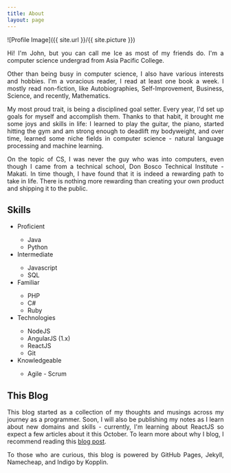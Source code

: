 ```yaml
---
title: About
layout: page
---
```

![Profile Image]({{ site.url }}/{{ site.picture }})


<p align="justify">Hi! I'm John, but you can call me Ice as most of my friends do. I'm a computer science undergrad from Asia Pacific College.</p>

<p align="justify">Other than being busy in computer science, I also have various interests and hobbies. I'm a voracious reader, I read at least one book a week. I mostly read non-fiction, like Autobiographies, Self-Improvement, Business, Science, and recently, Mathematics.</p>

<p align="justify">My most proud trait, is being a disciplined goal setter. Every year, I'd set up goals for myself and accomplish them. Thanks to that habit, it brought me some joys and skills in life: I learned to play the guitar, the piano, started hitting the gym and am strong enough to deadlift my bodyweight, and over time, learned some niche fields in computer science - natural language processing and machine learning.</p>

<p align="justify">On the topic of CS, I was never the guy who was into computers, even though I came from a technical school, Don Bosco Technical Institute - Makati. In time though, I have found that it is indeed a rewarding path to take in life. There is nothing more rewarding than creating your own product and shipping it to the public.</p>

<h2>Skills</h2>

<ul class="skill-list">
	<li>Proficient</li>
	  <ul>
		<li>Java</li>
		<li>Python</li>
	  </ul>
	<li>Intermediate</li>
	  <ul>
	    <li>Javascript</li>
	    <li>SQL</li>
	  </ul>
	<li>Familiar</li>
	  <ul>
	    <li>PHP</li>
		<li>C#</li>
	    <li>Ruby</li>
	  </ul>
	<li>Technologies</li>
	  <ul>
	    <li>NodeJS</li>
	    <li>AngularJS (1.x) </li>
	    <li>ReactJS</li>
	    <li>Git</li>
	  </ul>
	<li>Knowledgeable</li>
	  <ul>
		<li>Agile - Scrum</li>
	  </ul>
</ul>

<h2>This Blog</h2>
<p align="justify">This blog started as a collection of my thoughts and musings across my journey as a programmer. Soon, I will also be publishing my notes as I learn about new domains and skills - currently, I'm learning about ReactJS so expect a few articles about it this October. To learn more about why I blog, I recommend reading this <a href="https://jpamata.github.io/I-Blog-Because/">blog post</a>. </p>

<p align="justify">To those who are curious, this blog is powered by GitHub Pages, Jekyll, Namecheap, and Indigo by Kopplin.</p>
